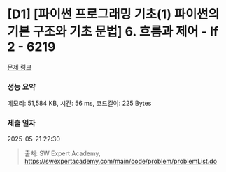 # [D1] [파이썬 프로그래밍 기초(1) 파이썬의 기본 구조와 기초 문법] 6. 흐름과 제어 - If 2 - 6219 

[문제 링크](https://swexpertacademy.com/main/code/problem/problemDetail.do?contestProbId=AWcU8gqq4kYDFAU4) 

### 성능 요약

메모리: 51,584 KB, 시간: 56 ms, 코드길이: 225 Bytes

### 제출 일자

2025-05-21 22:30



> 출처: SW Expert Academy, https://swexpertacademy.com/main/code/problem/problemList.do